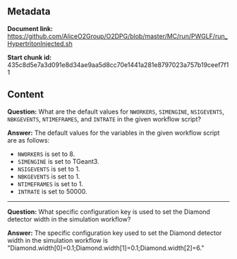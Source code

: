 ## Metadata

**Document link:** https://github.com/AliceO2Group/O2DPG/blob/master/MC/run/PWGLF/run_HypertritonInjected.sh

**Start chunk id:** 435c8d5e7a3d091e8d34ae9aa5d8cc70e1441a281e8797023a757b19ceef7f11

## Content

**Question:** What are the default values for `NWORKERS`, `SIMENGINE`, `NSIGEVENTS`, `NBKGEVENTS`, `NTIMEFRAMES`, and `INTRATE` in the given workflow script?

**Answer:** The default values for the variables in the given workflow script are as follows:
- `NWORKERS` is set to 8.
- `SIMENGINE` is set to TGeant3.
- `NSIGEVENTS` is set to 1.
- `NBKGEVENTS` is set to 1.
- `NTIMEFRAMES` is set to 1.
- `INTRATE` is set to 50000.

---

**Question:** What specific configuration key is used to set the Diamond detector width in the simulation workflow?

**Answer:** The specific configuration key used to set the Diamond detector width in the simulation workflow is "Diamond.width[0]=0.1;Diamond.width[1]=0.1;Diamond.width[2]=6."